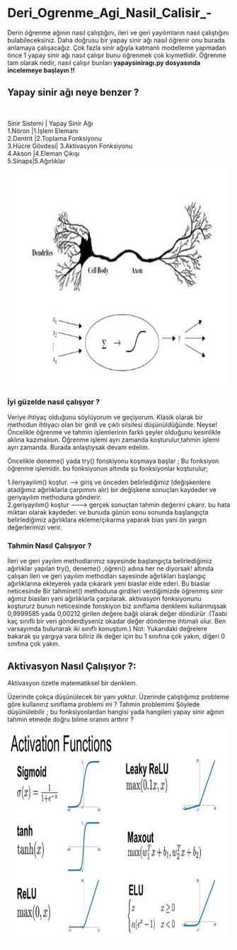 # Deri_Ogrenme_Agi_Nasil_Calisir_-
Derin öğrenme ağının nasıl çalıştığını, ileri ve geri yayılımların nasıl çalıştığını bulabileceksiniz.
Daha doğrusu bir yapay sinir ağı nasıl öğrenir onu burada anlamaya çalışacağız. Çok fazla sinir ağıyla katmanlı modelleme yapmadan önce 1 yapay sinir ağı nasıl çalışır bunu öğrenmek çok kıymetlidir. Öğrenme tam olarak nedir, nasıl çalışır  bunları **yapaysiniragı.py   dosyasında incelemeye başlayın !!**

## Yapay sinir ağı neye benzer ?
<br>

Sinir Sistemi	| Yapay Sinir Ağı
<br>
1.Nöron	|1.İşlem Elemanı
<br>
2.Dentrit	|2.Toplama Fonksiyonu
<br>
3.Hücre Gövdesi|	3.Aktivasyon Fonksiyonu
<br>
4.Akson	|4.Eleman Çıkışı
<br>
5.Sinaps|5.Ağırlıklar
<br>
<img width="900" height="500" src="https://github.com/Karaca12/Deri_Ogrenme_Agi_Nasil_Calisir_-/blob/main/sinirag%C4%B11.jpg">

### İyi güzelde nasıl çalışyor ?
Veriye ihtiyaç olduğunu söylüyorum ve geçiyorum. Klasik olarak bir methodun ihtiyacı olan bir girdi ve çıktı silsilesi düşünüldüğünde.
Neyse! 
Öncelikle öğrenme ve tahmin işlemlerinin farklı şeyler olduğunu kesinlikle aklına kazımalısın.
Öğrenme işlemi ayrı zamanda koşturulur,tahmin işlemi ayrı zamanda.
Burada anlaştıysak devam edelim.

Öncelikle deneme() yada try() fonskiyonu koşmaya başlar ; Bu fonksiyon öğrenme işlemidir.
bu fonksiyonun altında şu fonksiyonlar koşturulur;

1.ileriyayılım() koştur. --> giriş ve önceden belirlediğimiz (değişkenlere atadğımız ağırlıklarla çarpımını alır) bir değişkene sonuçları kaydeder ve geriyayılım methoduna gönderir.
<br>
2.geriyayılım() koştur --->   gerçek sonuçtan tahmin değerini çıkarır. bu hata miktarı olarak kaydeder. ve bunuda günün sonu sonunda başlangıçta belirlediğimiz ağırlıklara ekleme/çıkarma yaparak bias yani ön yargın değerlerimizi verir. 



### Tahmin Nasıl Çalışıyor ? 

İleri ve geri yayılım methodlarımız sayesinde başlangıçta belirlediğimiz ağırlıklar  yapılan try(), deneme() ,öğren() adına her ne diyorsak! altında çalışan ileri ve geri yayılım  methodları sayesinde ağırlıkları başlangıç ağırlıklarına ekleyerek yada çıkarark yeni biaslar elde ederi. Bu biaslar neticesinde Bir tahminet() methoduna girdileri verdiğimizde  öğrenmiş sinir ağımız biasları yani ağırlıklarla çarpılarak. aktivasyon fonksiyonunu koştururz bunun neticesinde fonskiyon  biz sınıflama denklemi kullanmışsak    0,9999585 yada 0,00212  girilen değere bağlı olarak değer döndürür .(Taabi kaç sınıflı bir veri gönderdiyseniz okadar değer dönderme ihtimali olur. Ben varsayımda bulunarak  iki sınıflı konuştum.)
Not: Yukarıdaki değrelere bakarak şu yargıya vara biliriz ilk değer için bu 1 sınıfına çok yakın, diğeri 0 sınıfına çok yakın.



## Aktivasyon Nasıl Çalışıyor ?:
Aktivasyon özetle matematiksel bir denklem. 

Üzerinde çokça düşünülecek bir yanı yoktur. Üzerinde çalıştığımız probleme göre kullanırız sınıflama problemi mi ? Tahmin problemimi Şöylede düşünülebilir ; bu fonksiyonlardan hangisi yada hangileri yapay sinir ağının tahmin etmede doğru bilme oranını arttırır ?
<img align="left" width="900" height="500" src="https://github.com/Karaca12/Deri_Ogrenme_Agi_Nasil_Calisir_-/blob/main/aktivasyon%20fonksiyonu.png">

